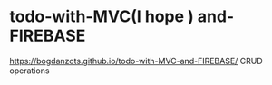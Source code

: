 # todo-with-MVC(I hope ) and-FIREBASE
https://bogdanzots.github.io/todo-with-MVC-and-FIREBASE/
CRUD operations

